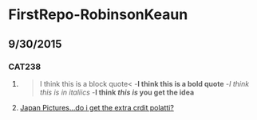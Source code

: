 # FirstRepo-RobinsonKeaun
## 9/30/2015
### CAT238
1. >I think this is a block quote<
    -**I think this is a bold quote**
   -*I think this is in italiics*
    -**I think _this_ _is_ you get the  idea**
2. [Japan Pictures...do i get the extra crdit polatti?](https://www.dropbox.com/sh/yg7x8y1931bscre/NgoREx_Coj)

